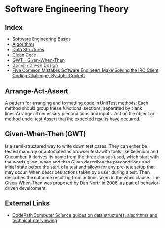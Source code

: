 # Software Engineering Theory

## Index

- [Software Engineering Basics](./software-engineering-basics.md)
- [Algorithms](./algorithms/)
- [Data Structures](./data-structures/)
- [Clean Code](clean-code.md)
- [GWT - Given-When-Then](gwt.md)
- [Domain Driven Design](./domain-driven-design.md)
- [Five Common Mistakes Software Engineers Make Solving the IRC Client Coding Challenge, By John Crickett](mistakes-to-avoid.md)

## Arrange-Act-Assert

A pattern for arranging and formatting code in UnitTest methods: Each method should group these functional sections, separated by blank lines:Arrange all necessary preconditions and inputs. Act on the object or method under test.Assert that the expected results have occurred.

## Given-When-Then (GWT)

Is a semi-structured way to write down test cases. They can either be tested manually or automated as browser tests with tools like Selenium and Cucumber. It derives its name from the three clauses used, which start with the words given, when and then.Given describes the preconditions and initial state before the start of a test and allows for any pre-test setup that may occur. When describes actions taken by a user during a test. Then describes the outcome resulting from actions taken in the when clause. The Given-When-Then was proposed by Dan North in 2006, as part of behavior-driven development.

## External Links

- [CodePath Computer Science guides on data structures, algorithms and technical interviewing](https://guides.codepath.com/compsci)